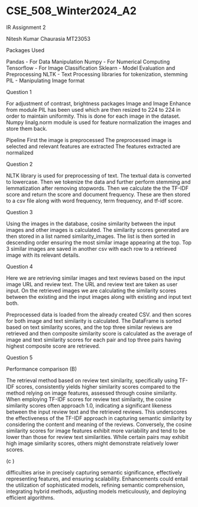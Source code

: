 # CSE_508_Winter2024_A2

IR Assignment 2

Nitesh Kumar Chaurasia
MT23053


Packages Used

Pandas - For Data Manipulation
Numpy - For Numerical Computing
Tensorflow - For Image Classification
Sklearn - Model Evaluation and Preprocessing
NLTK - Text Processing libraries for tokenization, stemming
PIL - Manipulating Image format

Question 1

For adjustment of contrast, brightness packages Image and Image Enhance from module PIL has been used which are then resized to 224 to 224 in order to maintain uniformity. This is done for each image in the dataset.
Numpy linalg.norm module is used for feature normalization the images and store them back.

Pipeline
First the image is preprocessed
The preprocessed image is selected and relevant features are extracted
The features extracted are normalized

Question 2

NLTK library is used for preprocessing of text. The textual data is converted to lowercase. Then we tokenize the data and further perform stemming and lemmatization after removing stopwords. Then we calculate the the TF-IDF score and return the score and document frequency. These are then stored to a csv file along with word frequency, term frequency, and tf-idf score.

Question 3

Using the images in the database, cosine similarity between the input images and other images is calculated. The similarity scores generated are then stored in a list named similarity_images. The list is then sorted in descending order ensuring the most similar image appearing at the top. Top 3 similar images are saved in another csv with each row to a retrieved image with its relevant details.

Question 4

Here we are retrieving similar images and text reviews based on the input image URL and review text. The URL and review text are taken as user input. On the retrieved images we are calculating the similarity scores between the existing and the input images along with existing and input text both.

Preprocessed data is loaded from the already created CSV. and then scores for both image and text similarity is calculated. The DataFrame is sorted based on text similarity scores, and the top three similar reviews are retrieved and then composite similarity score is calculated as the average of image and text similarity scores for each pair and top three pairs having highest composite score are retrieved.


Question 5

Performance comparison (B)

The retrieval method based on review text similarity, specifically using TF-IDF scores, consistently yields higher similarity scores compared to the method relying on image features, assessed through cosine similarity. When employing TF-IDF scores for review text similarity, the cosine similarity scores often approach 1.0, indicating a significant likeness between the input review text and the retrieved reviews. This underscores the effectiveness of the TF-IDF approach in capturing semantic similarity by considering the content and meaning of the reviews. Conversely, the cosine similarity scores for image features exhibit more variability and tend to be lower than those for review text similarities. While certain pairs may exhibit high image similarity scores, others might demonstrate relatively lower scores.

(c )

difficulties arise in precisely capturing semantic significance, effectively representing features, and ensuring scalability. Enhancements could entail the utilization of sophisticated models, refining semantic comprehension, integrating hybrid methods, adjusting models meticulously, and deploying efficient algorithms.





